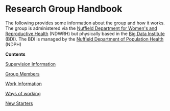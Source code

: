 # Research Group Handbook

The following provides some information about the group and how it works. The group is administered via the [Nuffield Department for Women's and Reproductive Health](https://www.wrh.ox.ac.uk/) (NDWRH) but physically based in the [Big Data Institute](https://www.bdi.ox.ac.uk/) (BDI). The BDI is managed by the [Nuffield Department of Population Health](https://www.ndph.ox.ac.uk/) (NDPH)

**Contents**

[Supervision Information](supervision.md)

[Group Members](members.md)

[Work Information](workinginfo.md)

[Ways of working](waysofworking.md)

[New Starters](newstarters.md)



